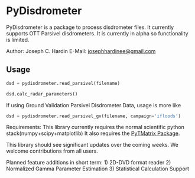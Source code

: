 # PyDisdrometer

PyDisdrometer is a package to process disdrometer files. It currently supports OTT Parsivel disdrometers. It is currently in alpha so functionality is limited.

Author: Joseph C. Hardin
E-Mail: josephhardinee@gmail.com

## Usage
```python
dsd = pydisdrometer.read_parsivel(filename)

dsd.calc_radar_parameters() 
```

If using Ground Validation Parsivel Disdrometer Data, usage is more like

```python
dsd = pydisdrometer.read_parsivel_gv(filename, campaign='ifloods')
```

Requirements:
    This library currently requires the normal scientific python stack(numpy+scipy+matplotlib)
    It also requires the [PyTMatrix Package](https://github.com/jleinonen/pytmatrix). 

This library should see significant updates over the coming weeks. We welcome contributions from all users. 

Planned feature additions in short term:
    1) 2D-DVD format reader
    2) Normalized Gamma Parameter Estimation
    3) Statistical Calculation Support

